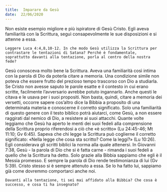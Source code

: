 ```yaml
---
title:  Imparare da Gesù
date:  22/06/2020
---
```


Non esiste esempio migliore e più ispiratore di Gesù Cristo. Egli aveva familiarità con la Scrittura, seguì consapevolmente le sue disposizioni e si attenne a essa.

`Leggere Luca 4:4,8,10-12. In che modo Gesù utilizza la Scrittura per contrastare le tentazioni di Satana? Perché è fondamentale, soprattutto davanti alla tentazione, porla al centro della nostra fede?`

Gesù conosceva molto bene la Scrittura. Aveva una familiarità così intima con la parola di Dio da poterla citare a memoria. Una condizione simile non poteva che essere frutto del prezioso tempo trascorso con Dio a studiarla. Se Cristo non avesse saputo le parole esatte e il contesto in cui erano scritte, facilmente l’avversario avrebbe potuto ingannarlo. Anche questi le citava e le usava per i suoi propositi. Non basta, quindi, citare a memoria dei versetti, occorre sapere cos’altro dice la Bibbia a proposito di una determinata materia e conoscerne il corretto significato. Solo una familiarità di questo genere con il testo biblico potrà aiutarci, come Gesù, a non essere raggirati dal nemico di Dio, a resistere ai suoi attacchi. Quante volte leggiamo che Gesù ha aperto le menti dei suoi fedeli alla comprensione della Scrittura proprio riferendosi a ciò che «è scritto» (Lu 24:45-46; Mt 11:10; Gv 6:45). Sapeva che chi legge la Scrittura può coglierne il corretto significato: «Nella legge che cosa sta scritto? Come la leggi?» (Lu 10:26). Egli considerava gli scritti biblici la norma alla quale attenersi. In Giovanni 7:38, Gesù - la parola di Dio che si è fatta carne - rimanda i suoi fedeli a quello che la Scrittura ha detto. Solo grazie alla Bibbia sappiamo che egli è il Messia promesso. E sempre la parola di Dio rende testimonianza di lui (Gv 5:39). Cristo stesso si è sempre attenuto a essa. Se lo ha fatto lui, sappiamo già come dovremmo comportarci anche noi.

`Davanti alla tentazione, ti sei mai affidato alla Bibbia? Che cosa è successo, e cosa ti ha insegnato?`